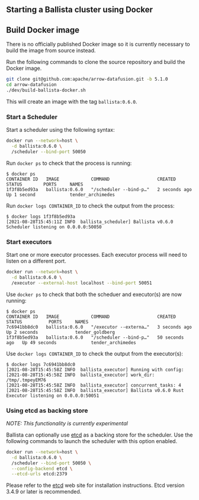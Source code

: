 <!---
  Licensed to the Apache Software Foundation (ASF) under one
  or more contributor license agreements.  See the NOTICE file
  distributed with this work for additional information
  regarding copyright ownership.  The ASF licenses this file
  to you under the Apache License, Version 2.0 (the
  "License"); you may not use this file except in compliance
  with the License.  You may obtain a copy of the License at

    http://www.apache.org/licenses/LICENSE-2.0

  Unless required by applicable law or agreed to in writing,
  software distributed under the License is distributed on an
  "AS IS" BASIS, WITHOUT WARRANTIES OR CONDITIONS OF ANY
  KIND, either express or implied.  See the License for the
  specific language governing permissions and limitations
  under the License.
-->

## Starting a Ballista cluster using Docker

## Build Docker image

There is no officially published Docker image so it is currently necessary to build the image from source instead.

Run the following commands to clone the source repository and build the Docker image.

```bash
git clone git@github.com:apache/arrow-datafusion.git -b 5.1.0
cd arrow-datafusion
./dev/build-ballista-docker.sh
```

This will create an image with the tag `ballista:0.6.0`.

### Start a Scheduler

Start a scheduler using the following syntax:

```bash
docker run --network=host \
  -d ballista:0.6.0 \
  /scheduler --bind-port 50050
```

Run `docker ps` to check that the process is running:

```
$ docker ps
CONTAINER ID   IMAGE            COMMAND                  CREATED         STATUS        PORTS     NAMES
1f3f8b5ed93a   ballista:0.6.0   "/scheduler --bind-p…"   2 seconds ago   Up 1 second             tender_archimedes
```

Run `docker logs CONTAINER_ID` to check the output from the process:

```
$ docker logs 1f3f8b5ed93a
[2021-08-28T15:45:11Z INFO  ballista_scheduler] Ballista v0.6.0 Scheduler listening on 0.0.0.0:50050
```

### Start executors

Start one or more executor processes. Each executor process will need to listen on a different port.

```bash
docker run --network=host \
  -d ballista:0.6.0 \
  /executor --external-host localhost --bind-port 50051
```

Use `docker ps` to check that both the scheduer and executor(s) are now running:

```
$ docker ps
CONTAINER ID   IMAGE            COMMAND                  CREATED          STATUS          PORTS     NAMES
7c6941bb8dc0   ballista:0.6.0   "/executor --externa…"   3 seconds ago    Up 2 seconds              tender_goldberg
1f3f8b5ed93a   ballista:0.6.0   "/scheduler --bind-p…"   50 seconds ago   Up 49 seconds             tender_archimedes
```

Use `docker logs CONTAINER_ID` to check the output from the executor(s):

```
$ docker logs 7c6941bb8dc0
[2021-08-28T15:45:58Z INFO  ballista_executor] Running with config:
[2021-08-28T15:45:58Z INFO  ballista_executor] work_dir: /tmp/.tmpeyEM76
[2021-08-28T15:45:58Z INFO  ballista_executor] concurrent_tasks: 4
[2021-08-28T15:45:58Z INFO  ballista_executor] Ballista v0.6.0 Rust Executor listening on 0.0.0.0:50051
```

### Using etcd as backing store

_NOTE: This functionality is currently experimental_

Ballista can optionally use [etcd](https://etcd.io/) as a backing store for the scheduler. Use the following commands
to launch the scheduler with this option enabled.

```bash
docker run --network=host \
  -d ballista:0.6.0 \
  /scheduler --bind-port 50050 \
  --config-backend etcd \
  --etcd-urls etcd:2379
```

Please refer to the [etcd](https://etcd.io/) web site for installation instructions. Etcd version 3.4.9 or later is
recommended.
